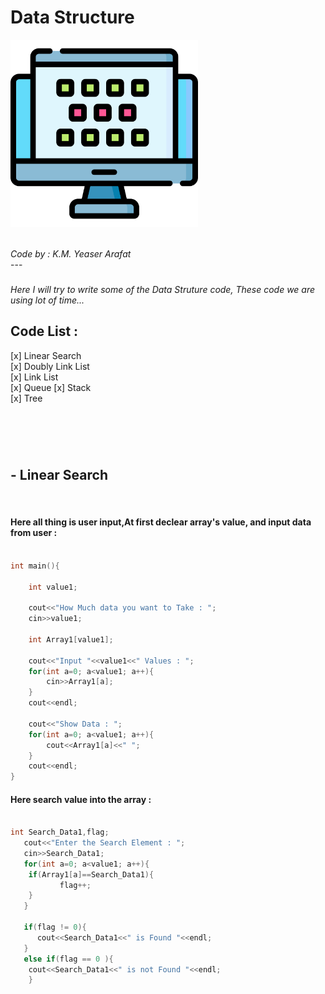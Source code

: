 
# <b>Data Structure</b>
<img src="https://github.com/KMYeaserArafat/Data_Struture/blob/main/Linear_Search/unstructured-data.png" width="300" height="300" title="Data_Struture"/>
<p>
<br><i> Code by : K.M. Yeaser Arafat</i></br>
---
</p>

### <p><i>
Here I will try to write some of the Data Struture code, These code we are using lot of time...
</i>
</p>


## <b>Code List : </b>

 [x] Linear Search    
 [x] Doubly Link List  
 [x] Link List  
 [x] Queue
 [x] Stack    
 [x] Tree

 
# <br>
 ## - Linear Search 
</br>

#### Here all thing is user input,At first  declear array's value, and input data from user :
```C++

int main(){

    int value1;

    cout<<"How Much data you want to Take : ";
    cin>>value1;

    int Array1[value1];   

    cout<<"Input "<<value1<<" Values : ";
    for(int a=0; a<value1; a++){
        cin>>Array1[a];
    }
    cout<<endl;

    cout<<"Show Data : ";
    for(int a=0; a<value1; a++){
        cout<<Array1[a]<<" ";
    }
    cout<<endl;
}

````

#### Here search value into the array : 

```c++

int Search_Data1,flag;
   cout<<"Enter the Search Element : ";
   cin>>Search_Data1;
   for(int a=0; a<value1; a++){
    if(Array1[a]==Search_Data1){
           flag++;
    }
   }

   if(flag != 0){
      cout<<Search_Data1<<" is Found "<<endl;
   }
   else if(flag == 0 ){
    cout<<Search_Data1<<" is not Found "<<endl;
    }
    
    
